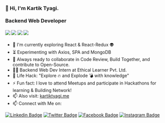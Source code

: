 <h3 align="left">
  <br>👋 Hi, I'm Kartik Tyagi.</br>
  <br> Backend Web Developer
</h3> 

   ####      ![](https://img.shields.io/badge/Web%20Development-%3C%2F%3E-brightgreen) ![](https://img.shields.io/badge/NodeJS-%3C%2F%3E-blue) ![](https://img.shields.io/badge/Backend-%3C%2F%3E-blueviolet) ![](https://img.shields.io/badge/Cloud%20Deployement-%3A%5E-informational)

- :telescope: I'm currently exploring React & React-Redux :alien:
- :hourglass_flowing_sand: Experimenting with Axios, SPA and MongoDB
- :microscope: Always ready to collaborate in Code Review, Build Together, and contribute to Open-Source.
- :man_technologist: Backend Web Dev Intern at Ethical Learner Pvt. Ltd.
- :dart: Life Hack: "Explore :fire: and Explode :bomb: with knowledge" 
- :zap: Fun fact: I love to attend Meetups and participate in Hackathons for learning & Building Network!
- 📫 Also visit: [kartiktyagi.me](https://kartiktyagi.me/)
- :mailbox: Connect with Me on: <br>

[![Linkedin Badge](https://img.shields.io/badge/-geniakartik-blue?style=flat-square&logo=Linkedin&logoColor=white&link=https://www.linkedin.com/in/genial-kartik/)](https://www.linkedin.com/in/genial-kartik/) [![Twitter Badge](https://img.shields.io/badge/-@genialkartik-1ca0f1?style=flat-square&labelColor=1ca0f1&logo=twitter&logoColor=white&link=https://twitter.com/genialkartik)](https://twitter.com/genialkartik) [![Facebook Badge](https://img.shields.io/badge/-@genialkartik-3b5998?style=flat-square&labelColor=3b5998&logo=facebook&logoColor=white&link=https://www.facebook.com/genialkartik)](https://www.facebook.com/genialkartik) [![Instagram Badge](https://img.shields.io/badge/-@genialkartik-D7008A?style=flat-square&labelColor=D7008A&logo=Instagram&logoColor=white&link=https://www.instagram.com/genialkartik/)](https://www.instagram.com/genialkartik/)
